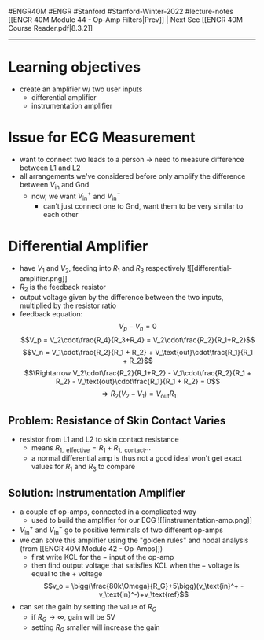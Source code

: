 #ENGR40M #ENGR #Stanford #Stanford-Winter-2022 #lecture-notes 
[[ENGR 40M Module 44 - Op-Amp Filters|Prev]] | Next
See [[ENGR 40M Course Reader.pdf|8.3.2]]
___
# Learning objectives
- create an amplifier w/ two user inputs
	- differential amplifier
	- instrumentation amplifier

# Issue for ECG Measurement
- want to connect two leads to a person -> need to measure difference between L1 and L2
- all arrangements we've considered before only amplify the difference between $V_\text{in}$ and Gnd
	- now, we want $V_\text{in}^+$ and $V_\text{in}^-$
		- can't just connect one to Gnd, want them to be very similar to each other

# Differential Amplifier
- have $V_1$ and $V_2$, feeding into $R_1$ and $R_3$ respectively ![[differential-amplifier.png]]
- $R_2$ is the feedback resistor
- output voltage given by the difference between the two inputs, multiplied by the resistor ratio
- feedback equation:
$$V_p - V_n = 0$$
$$V_p = V_2\cdot\frac{R_4}{R_3+R_4} = V_2\cdot\frac{R_2}{R_1+R_2}$$
$$V_n = V_1\cdot\frac{R_2}{R_1 + R_2} + V_\text{out}\cdot\frac{R_1}{R_1 + R_2}$$
$$\Rightarrow V_2\cdot\frac{R_2}{R_1+R_2} - V_1\cdot\frac{R_2}{R_1 + R_2} - V_\text{out}\cdot\frac{R_1}{R_1 + R_2} = 0$$
$$\Rightarrow R_2(V_2 - V_1) = V_\text{out}R_1$$
## Problem: Resistance of Skin Contact Varies
- resistor from L1 and L2 to skin contact resistance
	- means $R_{1,\text{ effective}} = R_1 + R_{1,\text{ contact}}$...
	- a normal differential amp is thus not a good idea! won't get exact values for $R_1$ and $R_3$ to compare

## Solution: Instrumentation Amplifier
- a couple of op-amps, connected in a complicated way
	- used to build the amplifier for our ECG
![[instrumentation-amp.png]]
- $V_\text{in}^+$ and $V_\text{in}^-$ go to positive terminals of two different op-amps
- we can solve this amplifier using the "golden rules" and nodal analysis (from [[ENGR 40M Module 42 - Op-Amps]])
	- first write KCL for the $-$ input of the op-amp
	- then find output voltage that satisfies KCL when the $-$ voltage is equal to the $+$ voltage
$$v_o = \bigg(\frac{80k\Omega}{R_G}+5\bigg)(v_\text{in}^+ - v_\text{in}^-)+v_\text{ref}$$
- can set the gain by setting the value of $R_G$
	- if $R_G\to\infty$, gain will be 5V
	- setting $R_G$ smaller will increase the gain